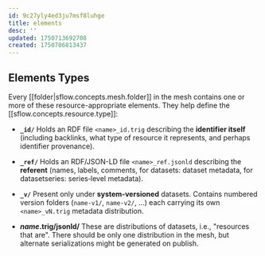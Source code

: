 ```yaml
---
id: 9c27yly4ed3ju7msf8luhge
title: elements
desc: ''
updated: 1750713692708
created: 1750706813437
---
```


## Elements Types

Every [[folder|sflow.concepts.mesh.folder]] in the mesh contains one or more of these resource-appropriate elements. They help define the [[sflow.concepts.resource.type]]:

- **`_id/`**
  Holds an RDF file `<name>_id.trig` describing the **identifier itself** (including backlinks, what type of resource it represents, and perhaps identifier provenance).

- **`_ref/`**
  Holds an RDF/JSON-LD file `<name>_ref.jsonld` describing the **referent** (names, labels, comments, for datasets: dataset metadata, for datasetseries: series‐level metadata).

- **`_v/`**
  Present only under **system‐versioned** datasets. Contains numbered version folders (`name-v1/`, `name-v2/`, …) each carrying its own `<name>_vN.trig` metadata distribution.

- **_name_.trig/jsonld/** 
  These are distributions of datasets, i.e., "resources that are". There should be only one distribution in the mesh, but alternate serializations might be generated on publish.